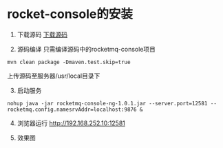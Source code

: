 # rocket-console的安装

1. 下载源码
[下载源码](https://github.com/apache/rocketmq-externals.git "下载源码")

2. 源码编译
只需编译源码中的rocketmq-console项目
```
mvn clean package -Dmaven.test.skip=true
```
上传源码至服务器/usr/local目录下

3.  启动服务
```
nohup java -jar rocketmq-console-ng-1.0.1.jar --server.port=12581 --rocketmq.config.namesrvAddr=localhost:9876 &
```

4. 浏览器运行 http://192.168.252.10:12581

5. 效果图

